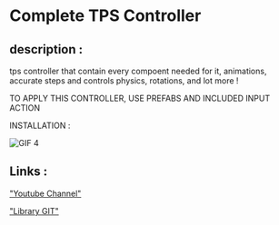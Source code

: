 # Complete TPS Controller


## description :

tps controller that contain every compoent needed for it, animations, accurate steps and controls physics, rotations, and lot more !

TO APPLY THIS CONTROLLER, USE PREFABS AND INCLUDED INPUT ACTION


INSTALLATION : 


![GIF 4](https://user-images.githubusercontent.com/72139424/157719602-d5f3ead2-5ef3-426a-9050-d88977c09ed4.gif)

## Links :

["Youtube Channel"](https://www.youtube.com/channel/UCxjjGkXuKOAXwEwMINgoGbA)

["Library GIT"](https://github.com/Light974-M/UnityPersonalDataBank)
